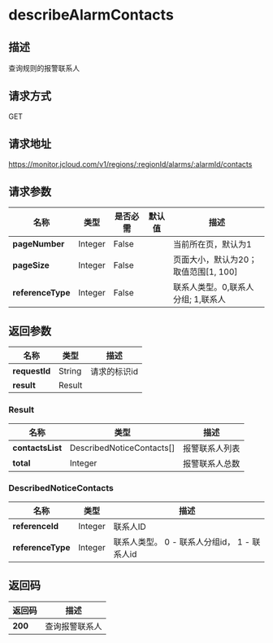 # describeAlarmContacts


## 描述
查询规则的报警联系人

## 请求方式
GET

## 请求地址
https://monitor.jcloud.com/v1/regions/:regionId/alarms/:alarmId/contacts


## 请求参数
|名称|类型|是否必需|默认值|描述|
|---|---|---|---|---|
|**pageNumber**|Integer|False| |当前所在页，默认为1|
|**pageSize**|Integer|False| |页面大小，默认为20；取值范围[1, 100]|
|**referenceType**|Integer|False| |联系人类型。0,联系人分组; 1,联系人|


## 返回参数
|名称|类型|描述|
|---|---|---|
|**requestId**|String|请求的标识id|
|**result**|Result| |

### Result
|名称|类型|描述|
|---|---|---|
|**contactsList**|DescribedNoticeContacts[]|报警联系人列表|
|**total**|Integer|报警联系人总数|
### DescribedNoticeContacts
|名称|类型|描述|
|---|---|---|
|**referenceId**|Integer|联系人ID|
|**referenceType**|Integer|联系人类型。 0 - 联系人分组id， 1 - 联系人id|

## 返回码
|返回码|描述|
|---|---|
|**200**|查询报警联系人|
